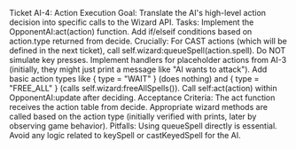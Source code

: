 Ticket AI-4: Action Execution
Goal: Translate the AI's high-level action decision into specific calls to the Wizard API.
Tasks:
Implement the OpponentAI:act(action) function.
Add if/elseif conditions based on action.type returned from decide.
Crucially: For CAST actions (which will be defined in the next ticket), call self.wizard:queueSpell(action.spell). Do NOT simulate key presses.
Implement handlers for placeholder actions from AI-3 (initially, they might just print a message like "AI wants to attack").
Add basic action types like { type = "WAIT" } (does nothing) and { type = "FREE_ALL" } (calls self.wizard:freeAllSpells()).
Call self:act(action) within OpponentAI:update after deciding.
Acceptance Criteria:
The act function receives the action table from decide.
Appropriate wizard methods are called based on the action type (initially verified with prints, later by observing game behavior).
Pitfalls: Using queueSpell directly is essential. Avoid any logic related to keySpell or castKeyedSpell for the AI.